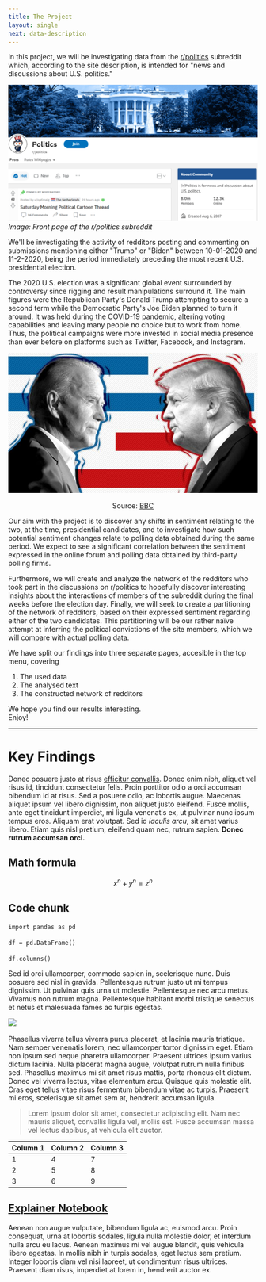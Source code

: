 ```yaml
---
title: The Project
layout: single
next: data-description
---
```


In this project, we will be investigating data from the [r/politics](https://www.reddit.com/r/politics/) subreddit which, according to the site description, is intended for "news and discussions about U.S. politics."

![](/images/r-politics_frontpage.png)
*Image: Front page of the r/politics subreddit*


We'll be investigating the activity of redditors posting and commenting on submissions mentioning either "Trump" or "Biden" between 10-01-2020 and 11-2-2020, being the period immediately preceding the most recent U.S. presidential election. 

The 2020 U.S. election was a significant global event surrounded by controversy since rigging and result manipulations surround it. The main figures were the Republican Party's Donald Trump attempting to secure a second term while the Democratic Party's Joe Biden planned to turn it around. It was held during the COVID-19 pandemic, altering voting capabilities and leaving many people no choice but to work from home. Thus, the political campaigns were more invested in social media presence than ever before on platforms such as Twitter, Facebook, and Instagram. 

![](/images/Trump_vs_Biden.png)

<div align="center">Source: <a href="https://www.bbc.com/pidgin/world-53771761/">BBC </a></div>


Our aim with the project is to discover any shifts in sentiment relating to the two, at the time, presidential candidates, and to investigate how such potential sentiment changes relate to polling data obtained during the same period. We expect to see a significant correlation between the sentiment expressed in the online forum and polling data obtained by third-party polling firms. 

Furthermore, we will create and analyze the network of the redditors who took part in the discussions on r/politics to hopefully discover interesting insights about the interactions of members of the subreddit during the final weeks before the election day. Finally, we will seek to create a partitioning of the network of redditors, based on their expressed sentiment regarding either of the two candidates. This partitioning will be our rather naïve attempt at inferring the political convictions of the site members, which we will compare with actual polling data.

We have split our findings into three separate pages, accesible in the top menu,  covering
1. The used data
2. The analysed text 
3. The constructed network of redditors

We hope you find our results interesting. <br>
Enjoy!

_____________________________

# Key Findings

Donec posuere justo at risus [efficitur convallis](#). Donec enim nibh, aliquet vel risus id, tincidunt consectetur felis. Proin porttitor odio a orci accumsan bibendum id at risus. Sed a posuere odio, ac lobortis augue. Maecenas aliquet ipsum vel libero dignissim, non aliquet justo eleifend. Fusce mollis, ante eget tincidunt imperdiet, mi ligula venenatis ex, ut pulvinar nunc ipsum tempus eros. Aliquam erat volutpat. Sed id _iaculis arcu_, sit amet varius libero. Etiam quis nisl pretium, eleifend quam nec, rutrum sapien. **Donec rutrum accumsan orci.**


## Math formula


$$ x^n + y^n = z^n $$

## Code chunk

```
import pandas as pd

df = pd.DataFrame()

df.columns()
```

Sed id orci ullamcorper, commodo sapien in, scelerisque nunc. Duis posuere sed nisl in gravida. Pellentesque rutrum justo ut mi tempus dignissim. Ut pulvinar quis urna ut molestie. Pellentesque nec arcu metus. Vivamus non rutrum magna. Pellentesque habitant morbi tristique senectus et netus et malesuada fames ac turpis egestas.

![](https://source.unsplash.com/random/?Copenhagen)

Phasellus viverra tellus viverra purus placerat, et lacinia mauris tristique. Nam semper venenatis lorem, nec ullamcorper tortor dignissim eget. Etiam non ipsum sed neque pharetra ullamcorper. Praesent ultrices ipsum varius dictum lacinia. Nulla placerat magna augue, volutpat rutrum nulla finibus sed. Phasellus maximus mi sit amet risus mattis, porta rhoncus elit dictum. Donec vel viverra lectus, vitae elementum arcu. Quisque quis molestie elit. Cras eget tellus vitae risus fermentum bibendum vitae ac turpis. Praesent mi eros, scelerisque sit amet sem at, hendrerit accumsan ligula.

> Lorem ipsum dolor sit amet, consectetur adipiscing elit. Nam nec mauris aliquet, convallis ligula vel, mollis est. Fusce accumsan massa vel lectus dapibus, at vehicula elit auctor.

| Column 1  | Column 2  |  Column 3 |
|---|---|---|
| 1 | 4 | 7 |
| 2 | 5 | 8 |
| 3 | 6 | 9 |

## [Explainer Notebook](explainer-notebook.html)

Aenean non augue vulputate, bibendum ligula ac, euismod arcu. Proin consequat, urna at lobortis sodales, ligula nulla molestie dolor, et interdum nulla arcu eu lacus. Aenean maximus mi vel augue blandit, quis vehicula libero egestas. In mollis nibh in turpis sodales, eget luctus sem pretium. Integer lobortis diam vel nisi laoreet, ut condimentum risus ultrices. Praesent diam risus, imperdiet at lorem in, hendrerit auctor ex.
